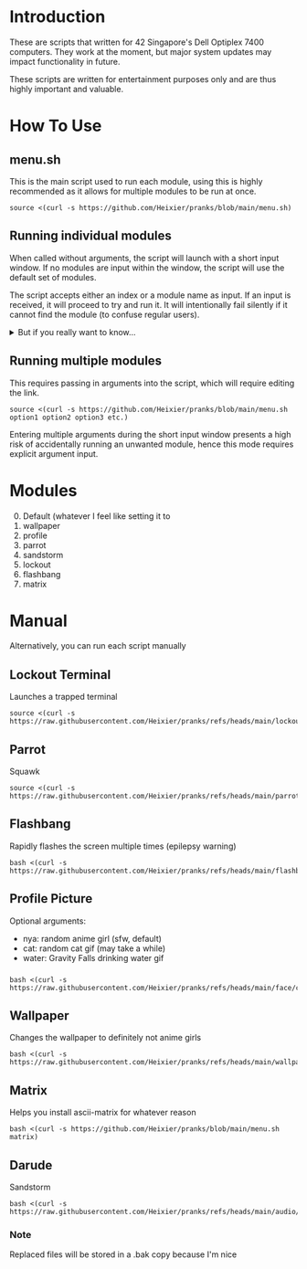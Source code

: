 # Introduction
These are scripts that written for 42 Singapore's Dell Optiplex 7400 computers. They work at the moment, but major system updates may impact functionality in future.  

These scripts are written for entertainment purposes only and are thus highly important and valuable.

# How To Use
## menu.sh
This is the main script used to run each module, using this is highly recommended as it allows for multiple modules to be run at once.

    source <(curl -s https://github.com/Heixier/pranks/blob/main/menu.sh)

## Running individual modules

When called without arguments, the script will launch with a short input window. If no modules are input within the window, the script will use the default set of modules.

The script accepts either an index or a module name as input. If an input is received, it will proceed to try and run it. It will intentionally fail silently if it cannot find the module (to confuse regular users).

<details><summary>But if you really want to know...</summary>

You can access the list of modules by using the `debug` argument
</details>

## Running multiple modules

This requires passing in arguments into the script, which will require editing the link.

	source <(curl -s https://github.com/Heixier/pranks/blob/main/menu.sh option1 option2 option3 etc.)
Entering multiple arguments during the short input window presents a high risk of accidentally running an unwanted module, hence this mode requires explicit argument input.

# Modules

0. Default (whatever I feel like setting it to
1. wallpaper
2. profile
3. parrot
4. sandstorm
5. lockout
6. flashbang
7. matrix

# Manual
Alternatively, you can run each script manually

## Lockout Terminal
Launches a trapped terminal

    source <(curl -s https://raw.githubusercontent.com/Heixier/pranks/refs/heads/main/lockout/lockout.sh)

## Parrot
Squawk
	
	source <(curl -s https://raw.githubusercontent.com/Heixier/pranks/refs/heads/main/parrot/parrot.sh)

## Flashbang
Rapidly flashes the screen multiple times (epilepsy warning)

    bash <(curl -s https://raw.githubusercontent.com/Heixier/pranks/refs/heads/main/flashbang/flashbang.sh)

## Profile Picture

Optional arguments:

* nya: random anime girl (sfw, default)
* cat: random cat gif (may take a while)
* water: Gravity Falls drinking water gif
###
    bash <(curl -s https://raw.githubusercontent.com/Heixier/pranks/refs/heads/main/face/change_pic.sh)

## Wallpaper
Changes the wallpaper to definitely not anime girls

    bash <(curl -s https://raw.githubusercontent.com/Heixier/pranks/refs/heads/main/wallpaper/change_bg.sh)

## Matrix
Helps you install ascii-matrix for whatever reason

    bash <(curl -s https://github.com/Heixier/pranks/blob/main/menu.sh matrix)
    
## Darude
Sandstorm

    bash <(curl -s https://raw.githubusercontent.com/Heixier/pranks/refs/heads/main/audio/bg_play.sh)

### Note
Replaced files will be stored in a .bak copy because I'm nice


